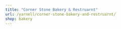 ```yaml
---
title: "Corner Stone Bakery & Restruarnt"
url: /yarnell/corner-stone-bakery-and-restruarnt/
shop: bakery
---
```

